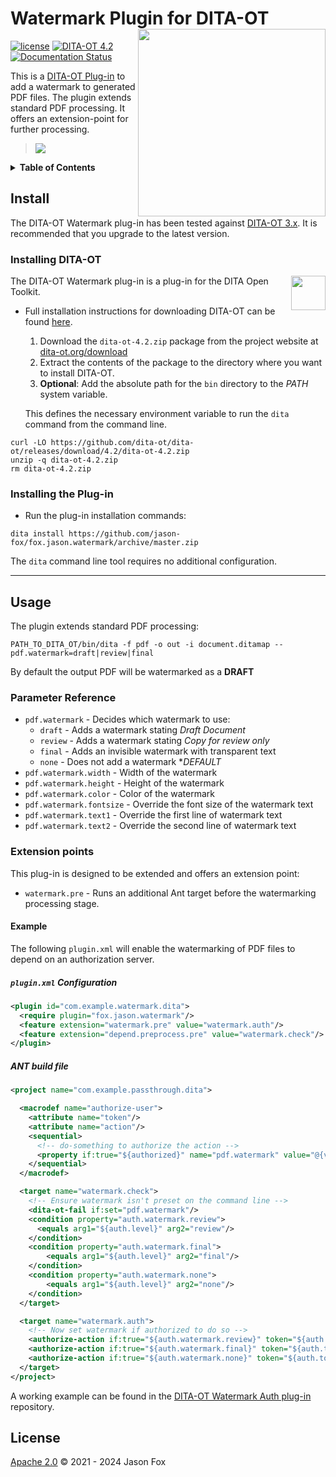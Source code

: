 # Watermark Plugin for DITA-OT [<img src="https://jason-fox.github.io/fox.jason.watermark/watermark.png" align="right" width="300">](http://watermarkdita-ot.rtfd.io/)


[![license](https://img.shields.io/github/license/jason-fox/fox.jason.watermark.svg)](http://www.apache.org/licenses/LICENSE-2.0)
[![DITA-OT 4.2](https://img.shields.io/badge/DITA--OT-4.2-green.svg)](http://www.dita-ot.org/4.2)
[![Documentation Status](https://readthedocs.org/projects/watermarkdita-ot/badge/?version=latest)](https://watermarkdita-ot.readthedocs.io/en/latest/?badge=latest)

This is a [DITA-OT Plug-in](https://www.dita-ot.org/plugins) to add a watermark to generated PDF files. The plugin
extends standard PDF processing. It offers an extension-point for further processing.

> ![](https://jason-fox.github.io/fox.jason.watermark/watermark-pdf.png)

<details>
<summary><strong>Table of Contents</strong></summary>

-   [Install](#install)
    -   [Installing DITA-OT](#installing-dita-ot)
    -   [Installing the Plug-in](#installing-the-plug-in)
-   [Usage](#usage)
    -   [Parameter Reference](#parameter-reference)
    -   [Extension points](#extension-points)
-   [License](#license)

</details>

## Install

The DITA-OT Watermark plug-in has been tested against [DITA-OT 3.x](http://www.dita-ot.org/download). It is recommended that
you upgrade to the latest version.

### Installing DITA-OT

<a href="https://www.dita-ot.org"><img src="https://www.dita-ot.org/images/dita-ot-logo.svg" align="right" height="55"></a>

The DITA-OT Watermark plug-in is a plug-in for the DITA Open Toolkit.

-   Full installation instructions for downloading DITA-OT can be found
    [here](https://www.dita-ot.org/4.2/topics/installing-client.html).

    1.  Download the `dita-ot-4.2.zip` package from the project website at
        [dita-ot.org/download](https://www.dita-ot.org/download)
    2.  Extract the contents of the package to the directory where you want to install DITA-OT.
    3.  **Optional**: Add the absolute path for the `bin` directory to the _PATH_ system variable.

    This defines the necessary environment variable to run the `dita` command from the command line.

```console
curl -LO https://github.com/dita-ot/dita-ot/releases/download/4.2/dita-ot-4.2.zip
unzip -q dita-ot-4.2.zip
rm dita-ot-4.2.zip
```

### Installing the Plug-in

-   Run the plug-in installation commands:

```console
dita install https://github.com/jason-fox/fox.jason.watermark/archive/master.zip
```

The `dita` command line tool requires no additional configuration.

---

## Usage

The plugin extends standard PDF processing:

```console
PATH_TO_DITA_OT/bin/dita -f pdf -o out -i document.ditamap --pdf.watermark=draft|review|final
```

By default the output PDF will be watermarked as a **DRAFT**

### Parameter Reference

-   `pdf.watermark` - Decides which watermark to use:
    -   `draft` - Adds a watermark stating _Draft Document_
    -   `review` - Adds a watermark stating _Copy for review only_
    -   `final` - Adds an invisible watermark with transparent text
    -   `none` - Does not add a watermark **DEFAULT*
-   `pdf.watermark.width` - Width of the watermark
-   `pdf.watermark.height` - Height of the watermark
-   `pdf.watermark.color` - Color of the watermark
-   `pdf.watermark.fontsize` - Override the font size of the watermark text
-   `pdf.watermark.text1` - Override the first line of watermark text
-   `pdf.watermark.text2` - Override the second line of watermark text

### Extension points

This plug-in is designed to be extended and offers an extension point:

-   `watermark.pre` - Runs an additional Ant target before the watermarking processing stage.

#### Example

The following `plugin.xml` will enable the watermarking of PDF files to depend on an authorization server.

##### `plugin.xml` Configuration

```xml
<plugin id="com.example.watermark.dita">
  <require plugin="fox.jason.watermark"/>
  <feature extension="watermark.pre" value="watermark.auth"/>
  <feature extension="depend.preprocess.pre" value="watermark.check"/>
</plugin>
```

##### ANT build file

```xml
<project name="com.example.passthrough.dita">

  <macrodef name="authorize-user">
    <attribute name="token"/>
    <attribute name="action"/>
    <sequential>
      <!-- do-something to authorize the action -->
      <property if:true="${authorized}" name="pdf.watermark" value="@{value}"/>
    </sequential>
  </macrodef>

  <target name="watermark.check">
    <!-- Ensure watermark isn't preset on the command line -->
    <dita-ot-fail if:set="pdf.watermark"/>
    <condition property="auth.watermark.review">
      <equals arg1="${auth.level}" arg2="review"/>
    </condition>
    <condition property="auth.watermark.final">
        <equals arg1="${auth.level}" arg2="final"/>
    </condition>
    <condition property="auth.watermark.none">
        <equals arg1="${auth.level}" arg2="none"/>
    </condition>
  </target>

  <target name="watermark.auth">
    <!-- Now set watermark if authorized to do so -->
    <authorize-action if:true="${auth.watermark.review}" token="${auth.token}"  action="review" />
    <authorize-action if:true="${auth.watermark.final}" token="${auth.token}"  action="final"/>
    <authorize-action if:true="${auth.watermark.none}" token="${auth.token}"  action="none"/>
  </target>
</project>
```

A working example can be found in the
[DITA-OT Watermark Auth plug-in](https://github.com/jason-fox/fox.jason.watermark.auth) repository.

## License

[Apache 2.0](LICENSE) © 2021 - 2024 Jason Fox
